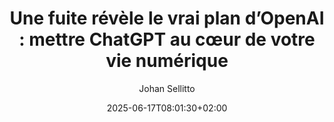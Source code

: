 ---
layout: post
title: "Une fuite révèle le vrai plan d’OpenAI : mettre ChatGPT au cœur de votre vie numérique"
link: https://www.abondance.com/20250616-1233842-une-fuite-revele-le-vrai-plan-dopenai-mettre-chatgpt-au-coeur-de-votre-vie-numerique.html
author: "Johan Sellitto"
published_date: "16/06/2025"
description: "Une fuite interne révèle les véritables ambitions d’OpenAI pour ChatGPT. Bien au-delà d’un simple chatbot, l’objectif est clair : transformer ChatGPT en super-assistant universel, capable d'accompagner l'utilisateur à chaque instant de sa vie numérique. Ce plan, confidentiel jusqu’ici, détaille une vision stratégique radicale pour les années 2025-2026. Décryptage."
language: "fr"
categories: "articles"
tags: "openai"
og-tags: "openai"
date: "2025-06-17T08:01:30+02:00"
permalink: /:categories/:year/:month/:day/:title/
---